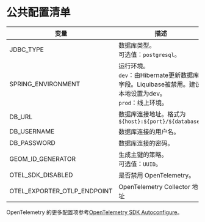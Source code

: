 # 公共配置清单

| 变量                          | 描述                                                                          | 默认值                   |
|-----------------------------|-----------------------------------------------------------------------------|-----------------------|
| JDBC_TYPE                   | 数据库类型。<br/>可选值：`postgresql`。                                                | postgresql            |
| SPRING_ENVIRONMENT          | 运行环境。<br/>`dev`：由Hibernate更新数据库字段。Liquibase被禁用。建议本地设置为dev。<br/>`prod`：线上环境。 | prod                  |
| DB_URL                      | 数据库连接地址。格式为`${host}:${port}/${database}`                                    | postgres:5432/geom    |
| DB_USERNAME                 | 数据库连接的用户名。                                                                  |                       |
| DB_PASSWORD                 | 数据库连接的密码。                                                                   |                       |
| GEOM_ID_GENERATOR           | 生成主键的策略。<br/>可选值：`UUID`。                                                    | UUID                  |
| OTEL_SDK_DISABLED           | 是否禁用 OpenTelemetry。                                                         | true                  |
| OTEL_EXPORTER_OTLP_ENDPOINT | OpenTelemetry Collector 地址                                                  | http://localhost:4317 |

OpenTelemetry 的更多配置项参考[OpenTelemetry SDK Autoconfigure](https://opentelemetry.io/docs/languages/java/configuration/)。
